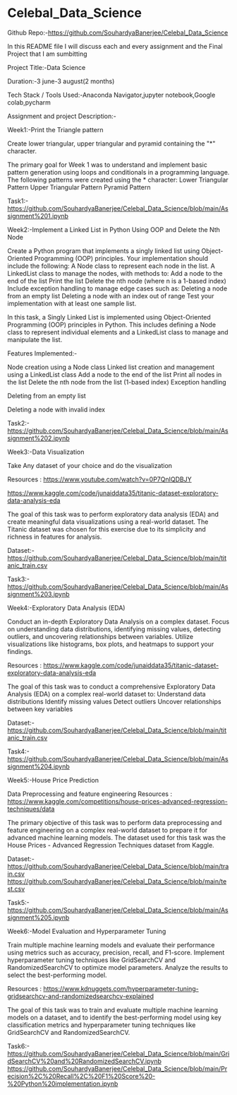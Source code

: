 # Celebal_Data_Science

Github Repo:-https://github.com/SouhardyaBanerjee/Celebal_Data_Science

In this README file I will discuss each and every assignment and the Final Project that I am sumbitting

Project Title:-Data Science

Duration:-3 june-3 august(2 months) 

Tech Stack / Tools Used:-Anaconda Navigator,jupyter notebook,Google colab,pycharm

Assignment and project Description:-

Week1:-Print the Triangle pattern

Create lower triangular, upper triangular and pyramid containing the "*" character.

The primary goal for Week 1 was to understand and implement basic pattern generation using loops and conditionals in a programming language. The following patterns were created using the * character:
Lower Triangular Pattern
Upper Triangular Pattern
Pyramid Pattern

Task1:-https://github.com/SouhardyaBanerjee/Celebal_Data_Science/blob/main/Assignment%201.ipynb 

Week2:-Implement a Linked List in Python Using OOP and Delete the Nth Node

Create a Python program that implements a singly linked list using Object-Oriented Programming (OOP) principles. Your implementation should include the following: A Node class to represent each node in the list. A LinkedList class to manage the nodes, with methods to: Add a node to the end of the list Print the list Delete the nth node (where n is a 1-based index) Include exception handling to manage edge cases such as: Deleting a node from an empty list Deleting a node with an index out of range Test your implementation with at least one sample list.

In this task, a Singly Linked List is implemented using Object-Oriented Programming (OOP) principles in Python. This includes defining a Node class to represent individual elements and a LinkedList class to manage and manipulate the list.

Features Implemented:-

Node creation using a Node class
Linked list creation and management using a LinkedList class
Add a node to the end of the list
Print all nodes in the list
Delete the nth node from the list (1-based index)
Exception handling

Deleting from an empty list

Deleting a node with invalid index

Task2:-https://github.com/SouhardyaBanerjee/Celebal_Data_Science/blob/main/Assignment%202.ipynb 

Week3:-Data Visualization

Take Any dataset of your choice and do the visualization

Resources :
https://www.youtube.com/watch?v=0P7QnIQDBJY

https://www.kaggle.com/code/junaiddata35/titanic-dataset-exploratory-data-analysis-eda

The goal of this task was to perform exploratory data analysis (EDA) and create meaningful data visualizations using a real-world dataset. The Titanic dataset was chosen for this exercise due to its simplicity and richness in features for analysis.

Dataset:-https://github.com/SouhardyaBanerjee/Celebal_Data_Science/blob/main/titanic_train.csv

Task3:-https://github.com/SouhardyaBanerjee/Celebal_Data_Science/blob/main/Assignment%203.ipynb

Week4:-Exploratory Data Analysis (EDA)

Conduct an in-depth Exploratory Data Analysis on a complex dataset. Focus on understanding data distributions, identifying missing values, detecting outliers, and uncovering relationships between variables. Utilize visualizations like histograms, box plots, and heatmaps to support your findings.

Resources :
https://www.kaggle.com/code/junaiddata35/titanic-dataset-exploratory-data-analysis-eda

The goal of this task was to conduct a comprehensive Exploratory Data Analysis (EDA) on a complex real-world dataset to:
Understand data distributions
Identify missing values
Detect outliers
Uncover relationships between key variables

Dataset:-https://github.com/SouhardyaBanerjee/Celebal_Data_Science/blob/main/titanic_train.csv

Task4:-https://github.com/SouhardyaBanerjee/Celebal_Data_Science/blob/main/Assignment%204.ipynb

Week5:-House Price Prediction

Data Preprocessing and feature engineering
Resources :
https://www.kaggle.com/competitions/house-prices-advanced-regression-techniques/data

The primary objective of this task was to perform data preprocessing and feature engineering on a complex real-world dataset to prepare it for advanced machine learning models. The dataset used for this task was the House Prices - Advanced Regression Techniques dataset from Kaggle.

Dataset:-
https://github.com/SouhardyaBanerjee/Celebal_Data_Science/blob/main/train.csv
https://github.com/SouhardyaBanerjee/Celebal_Data_Science/blob/main/test.csv

Task5:-https://github.com/SouhardyaBanerjee/Celebal_Data_Science/blob/main/Assignment%205.ipynb

Week6:-Model Evaluation and Hyperparameter Tuning

Train multiple machine learning models and evaluate their performance using metrics such as accuracy, precision, recall, and F1-score. Implement hyperparameter tuning techniques like GridSearchCV and RandomizedSearchCV to optimize model parameters. Analyze the results to select the best-performing model.

Resources :
https://www.kdnuggets.com/hyperparameter-tuning-gridsearchcv-and-randomizedsearchcv-explained

The goal of this task was to train and evaluate multiple machine learning models on a dataset, and to identify the best-performing model using key classification metrics and hyperparameter tuning techniques like GridSearchCV and RandomizedSearchCV.

Task6:-https://github.com/SouhardyaBanerjee/Celebal_Data_Science/blob/main/GridSearchCV%20and%20RandomizedSearchCV.ipynb
https://github.com/SouhardyaBanerjee/Celebal_Data_Science/blob/main/Precision%2C%20Recall%2C%20F1%20Score%20-%20Python%20implementation.ipynb
















